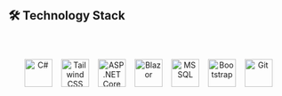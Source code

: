 ## 🛠️ Technology Stack

<div align="center" style="padding:40px 0;">
  <div style="display:flex; justify-content:center; align-items:center; flex-wrap: wrap; gap:16px;">
    
   <img src="https://cdn.jsdelivr.net/gh/devicons/devicon/icons/csharp/csharp-original.svg" alt="C#" style="width:50px;height:50px;object-fit:contain;" />
    
  <img src="https://upload.wikimedia.org/wikipedia/commons/d/d5/Tailwind_CSS_Logo.svg" alt="Tailwind CSS" style="width:50px;height:50px;object-fit:contain;" />
    
   <img src="https://raw.githubusercontent.com/campusMVP/dotnetCoreLogoPack/master/logos/aspnet-core-3.svg" alt="ASP.NET Core Logo" style="width:50px;height:50px;object-fit:contain;" />
    
   <img src="https://cdn.jsdelivr.net/gh/devicons/devicon/icons/blazor/blazor-original.svg" alt="Blazor" style="width:50px;height:50px;object-fit:contain;" />
    
   <img src="https://cdn.jsdelivr.net/gh/devicons/devicon/icons/microsoftsqlserver/microsoftsqlserver-plain.svg" alt="MSSQL" style="width:50px;height:50px;object-fit:contain;" />
    
  <img src="https://cdn.jsdelivr.net/gh/devicons/devicon/icons/bootstrap/bootstrap-original.svg" alt="Bootstrap" style="width:50px;height:50px;object-fit:contain;" />
    
  <img src="https://cdn.jsdelivr.net/gh/devicons/devicon/icons/git/git-original.svg" alt="Git" style="width:50px;height:50px;object-fit:contain;" />
    
  </div>
</div>
